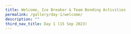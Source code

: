 ```yaml
---
title: Welcome, Ice Breaker & Team Bonding Activities
permalink: /gallery/day-1/welcome/
description: ""
third_nav_title: Day 1 (15 Sep 2023)
---
```

